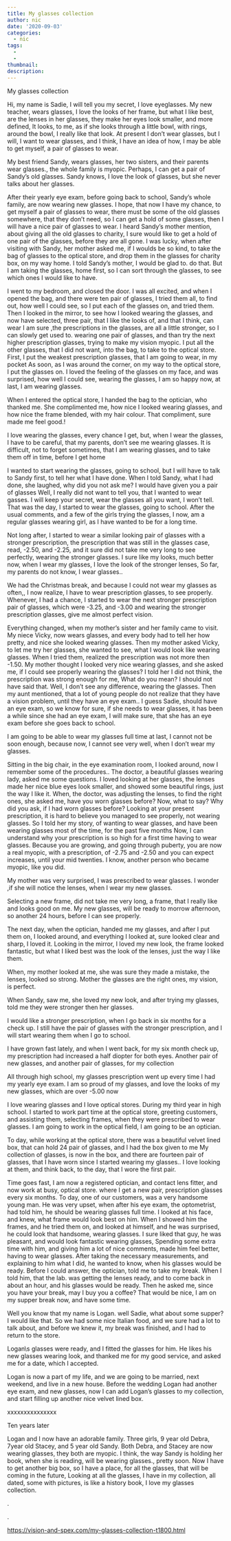 ```yaml
---
title: My glasses collection
author: nic
date: '2020-09-03'
categories:
  - nic
tags:
  - 
  - 
thumbnail: 
description: 
---
```


My glasses collection


Hi, my name is Sadie, I will tell you my secret, I love eyeglasses.
My new teacher, wears glasses, 
I love the looks of her frame, but what I like best, are the lenses in her glasses, they make her eyes look smaller, and more defined, 
It looks, to me, as if she looks through a little bowl, with rings, around the bowl, I really like that look.
At present I don’t wear glasses, but I will, 
I want to wear glasses, and I think, I have an idea of how, I may be able to get myself, a pair of glasses to wear.


My best friend Sandy, wears glasses, her two sisters, and their parents wear glasses., the whole family is myopic.
Perhaps, I can get a pair of Sandy’s old glasses.
Sandy knows, I love the look of glasses, but she never talks about her glasses.



After their yearly eye exam, before going back to school, Sandy’s whole family, are now wearing new glasses.
I hope, that now I have my chance, to get myself a pair of glasses to wear, there must be some of the old glasses somewhere, that they don’t need, so I can get a hold of some glasses, then I will have a nice pair of glasses to wear.
I heard Sandy’s mother mention, about giving all the old glasses to charity, I sure would like to get a hold of one pair of the glasses, before they are all gone.
I was lucky, when after visiting with Sandy, her mother asked me, if I woulds be so kind, to take the bag of glasses to the optical store, and drop them in the glasses for charity box, on my way home.
I told Sandy’s mother, I would be glad to. do that. 
But I am taking the glasses, home first, so I can sort through the glasses, to see which ones I would like to have.


I went to my bedroom, and closed the door.
I was all excited, and when I opened the bag, and there were ten pair of glasses, I tried them all, to find out, how well I could see, so I put each of the glasses on, and tried them.
Then I looked in the mirror, to see how I looked wearing the glasses, and now have selected, three pair, that I like the looks of, and that I think, can wear
I am sure ,the prescriptions in the glasses, are all a little stronger, so I can slowly get used to. wearing one pair of glasses, and than try the next higher prescription glasses, trying to make my vision myopic.
I put all the other glasses, that I did not want, into the bag, to take to the optical store.
First, I put the weakest prescription glasses, that I am going to wear, in my pocket
As soon, as I was around the corner, on my way to the optical store, I put the glasses on.
I loved the feeling of the glasses on my face, and was surprised, how well I could see, wearing the glasses, I am so happy now, at last, I am wearing glasses.


When I entered the optical store, I handed the bag to the optician, who thanked me.
She complimented me, how nice I looked wearing glasses, and how nice the frame blended, with my hair colour.
That compliment, sure made me feel good.!


I love wearing the glasses, every chance I get, but, when I wear the glasses, I have to be careful, that my parents, don’t see me wearing glasses. 
It is difficult, not to forget sometimes, that I am wearing glasses, and to take them off in time, before I get home


I wanted to start wearing the glasses, going to school, but I will have to talk to Sandy first, to tell her what I have done.
When I told Sandy, what I had done, she laughed, why did you not ask me? I would have given you a pair of glasses
Well, I really did not want to tell you, that I wanted to wear gasses.
I will keep your secret, wear the glasses all you want, I won’t tell.
That was the day, I started to wear the glasses, going to school.
After the usual comments, and a few of the girls trying the glasses, I now, am a regular glasses wearing girl, as I have wanted to be for a long time.


Not long after, I started to wear a similar looking pair of glasses with a stronger prescription, the prescription that was still in the glasses case, read, -2.50, and -2.25, and it sure did not take me very long to see perfectly, wearing the stronger glasses.
I sure like my looks, much better now, when I wear my glasses, I love the look of the stronger lenses,
So far, my parents do not know, I wear glasses..


We had the Christmas break, and because I could not wear my glasses as often,, I now realize, I have to wear prescription glasses, to see properly.
Whenever, I had a chance, I started to wear the next stronger prescription pair of glasses, which were -3.25, and -3.00 and wearing the stronger prescription glasses, give me almost perfect vision.


Everything changed, when my mother’s sister and her family came to visit.
My niece Vicky, now wears glasses, and every body had to tell her how pretty, and nice she looked wearing glasses.
Then my mother asked Vicky, to let me try her glasses, she wanted to see, what I would look like wearing glasses.
When I tried them, realized the prescription was not more then -1.50.
My mother thought I looked very nice wearing glasses, and she asked me, if I could see properly wearing the glasses?
I told her I did not think, the prescription was strong enough for me,
What do you mean?
I should not have said that.
Well, I don’t see any difference, wearing the glasses.
Then my aunt mentioned, that a lot of young people do not realize that they have a vision problem, until they have an eye exam..
I guess Sadie, should have an eye exam, so we know for sure, if she needs to wear glasses, it has been a while since she had an eye exam, I will make sure, that she has an eye exam before she goes back to school.


I am going to be able to wear my glasses full time at last, I cannot not be soon enough, because now, I cannot see very well, when I don’t wear my glasses.


Sitting in the big chair, in the eye examination room, I looked around, now I remember some of the procedures..
The doctor, a beautiful glasses wearing lady, asked me some questions.
I loved looking at her glasses, the lenses made her nice blue eyes look smaller, and showed some beautiful rings, just the way I like it.
When, the doctor, was adjusting the lenses, to find the right ones, she asked me, have you worn glasses before?
Now, what to say?
Why did you ask, if I had worn glasses before? 
Looking at your present prescription, it is hard to believe you managed to see properly, not wearing glasses.
So I told her my story, of wanting to wear glasses, and have been wearing glasses most of the time, for the past five months
Now, I can understand why your prescription is so high for a first time having to wear glasses.
Because you are growing, and going through puberty, you are now a real myopic, with a prescription, of -2.75 and -2.50 and you can expect increases, until your mid twenties. 
I know, another person who became myopic, like you did.


My mother was very surprised, I was prescribed to wear glasses.
I wonder ,if she will notice the lenses, when I wear my new glasses.


Selecting a new frame, did not take me very long, a frame, that I really like and looks good on me. 
My new glasses, will be ready to morrow afternoon, so another 24 hours, before I can see properly.


The next day, when the optician, handed me my glasses, and after I put them on, I looked around, and everything I looked at, sure looked clear and sharp, I loved it.
Looking in the mirror, I loved my new look, the frame looked fantastic, but what I liked best was the look of the lenses, just the way I like them.


When, my mother looked at me, she was sure they made a mistake, the lenses, looked so strong.
Mother the glasses are the right ones, my vision, is perfect.


When Sandy, saw me, she loved my new look, and after trying my glasses, told me they were stronger then her glasses.


I would like a stronger prescription, when I go back in six months for a check up.
I still have the pair of glasses with the stronger prescription, and I will start wearing them when I go to school.


I have grown fast lately, and when I went back, for my six month check up, my prescription had increased a half diopter for both eyes.
Another pair of new glasses, and another pair of glasses, for my collection


All through high school, my glasses prescription went up every time I had my yearly eye exam.
I am so proud of my glasses, and love the looks of my new glasses, which are over -5.00 now


I love wearing glasses and I love optical stores.
During my third year in high school. I started to work part time at the optical store, greeting customers, and assisting them, selecting frames, when they were prescribed to wear glasses.
I am going to work in the optical field, I am going to be an optician.


To day, while working at the optical store, there was a beautiful velvet lined box, that can hold 24 pair of glasses, and I had the box given to me
My collection of glasses, is now in the box, and there are fourteen pair of glasses, that I have worn since I started wearing my glasses..
I love looking at them, and think back, to the day, that I wore the first pair.


Time goes fast, I am now a registered optician, and contact lens fitter, and now work at busy, optical store. where I get a new pair, prescription glasses every six months.
To day, one of our customers, was a very handsome young man. 
He was very upset, when after his eye exam, the optometrist, had told him, he should be wearing glasses full time.
I looked at his face, and knew, what frame would look best on him.
When I showed him the frames, and he tried them on, and looked at himself, and he was surprised, he could look that handsome, wearing glasses.
I sure liked that guy, he was pleasant, and would look fantastic wearing glasses,
Spending some extra time with him, and giving him a lot of nice comments, made him feel better, having to wear glasses.
After taking the necessary measurements, and explaining to him what I did, he wanted to know, when his glasses would be ready.
Before I could answer, the optician, told me to take my break.
When I told him, that the lab. was getting the lenses ready, and to come back in about an hour, and his glasses would be ready.
Then he asked me, since you have your break, may I buy you a coffee?
That would be nice, I am on my supper break now, and have some time.


Well you know that my name is Logan. well Sadie, what about some supper?
I would like that.
So we had some nice Italian food, and we sure had a lot to talk about, and before we knew it, my break was finished, and I had to return to the store.


Logan\s glasses were ready, and I fitted the glasses for him.
He likes his new glasses wearing look, and thanked me for my 
good service, and asked me for a date, which I accepted.


Logan is now a part of my life, and we are going to be married, next weekend, and live in a new house. 
Before the wedding Logan had another eye exam, and new glasses, now I can add Logan’s glasses to my collection, and start filling up another nice velvet lined box.


xxxxxxxxxxxxxxx

Ten years later


Logan and I now have an adorable family.
Three girls, 9 year old Debra, 7year old Stacey, and 5 year old Sandy.
Both Debra, and Stacey are now wearing glasses, they both are myopic.
I think, the way Sandy is holding her book, when she is reading, will be wearing glasses., pretty soon.
Now I have to get another big box, so I have a place, for all the glasses, that will be coming in the future, 
Looking at all the glasses, I have in my collection, all dated, some with pictures, is like a history book, 
I love my glasses collection.

























.
































.

https://vision-and-spex.com/my-glasses-collection-t1800.html
